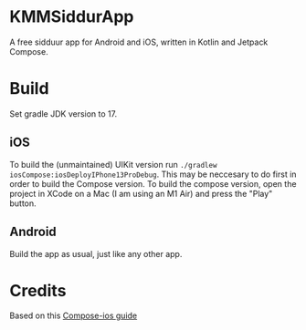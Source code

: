 # KMMSiddurApp
A free sidduur app for Android and iOS, written in Kotlin and Jetpack Compose.

# Build
Set gradle JDK version to 17. 

## iOS
To build the (unmaintained) UIKit version run `./gradlew iosCompose:iosDeployIPhone13ProDebug`. This may be neccesary to do first in order to build the Compose version. To build the compose version, open the project in XCode on a Mac (I am using an M1 Air) and press the "Play" button.

## Android
Build the app as usual, just like any other app.

# Credits
Based on this [Compose-ios guide](https://medium.com/better-programming/jetpack-compose-for-ios-getting-started-step-by-step-e7be6f52edd4)
